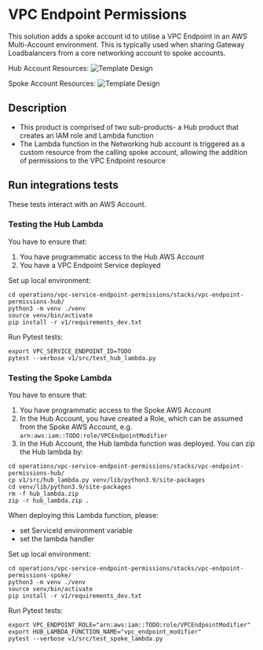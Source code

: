 # VPC Endpoint Permissions

This solution adds a spoke account id to utilise a VPC Endpoint in an AWS Multi-Account environment. This is typically used when sharing Gateway Loadbalancers from a core networking account to spoke accounts.

Hub Account Resources:
![Template Design](operations/vpc-endpoint-permissions/stacks/vpc-endpoint-permissions-hub/v1/vpc-endpoint-permissions-hub.drawio)

Spoke Account Resources:
![Template Design](operations/vpc-endpoint-permissions/stacks/vpc-endpoint-permissions-spoke/v1/vpc-endpoint-permissions-spoke.drawio)

## Description

* This product is comprised of two sub-products- a Hub product that creates an IAM role and Lambda function
* The Lambda function in the Networking hub account is triggered as a custom resource from the calling spoke account, allowing the addition of permissions to the VPC Endpoint resource

## Run integrations tests

These tests interact with an AWS Account.

### Testing the Hub Lambda

You have to ensure that:
1. You have programmatic access to the Hub AWS Account
2. You have a VPC Endpoint Service deployed

Set up local environment:
```
cd operations/vpc-service-endpoint-permissions/stacks/vpc-endpoint-permissions-hub/
python3 -m venv ./venv
source venv/bin/activate
pip install -r v1/requirements_dev.txt
```

Run Pytest tests:
```
export VPC_SERVICE_ENDPOINT_ID=TODO
pytest --verbose v1/src/test_hub_lambda.py
```

### Testing the Spoke Lambda

You have to ensure that:
1. You have programmatic access to the Spoke AWS Account
2. In the Hub Account, you have created a Role, which can be assumed from the Spoke AWS Account, e.g. `arn:aws:iam::TODO:role/VPCEndpointModifier`
3. In the Hub Account, the Hub lambda function was deployed. You can zip the Hub lambda by:
```
cd operations/vpc-service-endpoint-permissions/stacks/vpc-endpoint-permissions-hub/
cp v1/src/hub_lambda.py venv/lib/python3.9/site-packages
cd venv/lib/python3.9/site-packages
rm -f hub_lambda.zip
zip -r hub_lambda.zip .
```
When deploying this Lambda function, please:
* set ServiceId environment variable
* set the lambda handler

Set up local environment:
```
cd operations/vpc-service-endpoint-permissions/stacks/vpc-endpoint-permissions-spoke/
python3 -m venv ./venv
source venv/bin/activate
pip install -r v1/requirements_dev.txt
```

Run Pytest tests:
```
export VPC_ENDPOINT_ROLE="arn:aws:iam::TODO:role/VPCEndpointModifier"
export HUB_LAMBDA_FUNCTION_NAME="vpc_endpoint_modifier"
pytest --verbose v1/src/test_spoke_lambda.py
```
